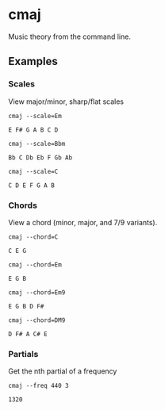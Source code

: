 # cmaj

Music theory from the command line.

## Examples

### Scales

View major/minor, sharp/flat scales

`cmaj --scale=Em`

`E F# G A B C D`

`cmaj --scale=Bbm`

`Bb C Db Eb F Gb Ab`

`cmaj --scale=C`

`C D E F G A B `

### Chords

View a chord (minor, major, and 7/9 variants). 

`cmaj --chord=C`

`C E G`

`cmaj --chord=Em`

`E G B`

`cmaj --chord=Em9`

`E G B D F#`

`cmaj --chord=DM9`

`D F# A C# E`

### Partials

Get the nth partial of a frequency

`cmaj --freq 440 3`

`1320`
